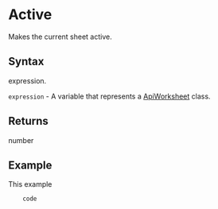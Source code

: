 # Active

Makes the current sheet active.

## Syntax

expression.

`expression` - A variable that represents a [ApiWorksheet](../ApiWorksheet.md) class.

## Returns

number

## Example

This example

```javascript
	code
```